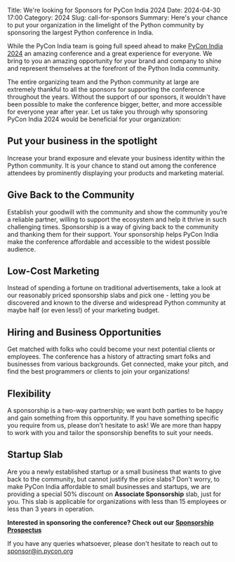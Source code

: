 Title: We're looking for Sponsors for PyCon India 2024
Date: 2024-04-30 17:00
Category: 2024
Slug: call-for-sponsors
Summary: Here's your chance to put your organization in the limelight of the Python community by sponsoring the largest Python conference in India.

While the PyCon India team is going full speed ahead to make [PyCon India 2024](https://in.pycon.org/2024/) an amazing conference and a great experience for everyone. We bring to you an amazing opportunity for your brand and company to shine and represent themselves at the forefront of the Python India community.

The entire organizing team and the Python community at large are extremely thankful to all the sponsors for supporting the conference throughout the years. Without the support of our sponsors, it wouldn't have been possible to make the conference bigger, better, and more accessible for everyone year after year. Let us take you through why sponsoring PyCon India 2024 would be beneficial for your organization:

## Put your business in the spotlight

Increase your brand exposure and elevate your business identity within the Python community. It is your chance to stand out among the conference attendees by prominently displaying your products and marketing material.

## Give Back to the Community

Establish your goodwill with the community and show the community you’re a reliable partner, willing to support the ecosystem and help it thrive in such challenging times. Sponsorship is a way of giving back to the community and thanking them for their support. Your sponsorship helps PyCon India make the conference affordable and accessible to the widest possible audience.

## Low-Cost Marketing

Instead of spending a fortune on traditional advertisements, take a look at our reasonably priced sponsorship slabs and pick one - letting you be discovered and known to the diverse and widespread Python community at maybe half (or even less!) of your marketing budget.

## Hiring and Business Opportunities

Get matched with folks who could become your next potential clients or employees. The conference has a history of attracting smart folks and businesses from various backgrounds. Get connected, make your pitch, and find the best programmers or clients to join your organizations!

## Flexibility

A sponsorship is a two-way partnership; we want both parties to be happy and gain something from this opportunity. If you have something specific you require from us, please don’t hesitate to ask! We are more than happy to work with you and tailor the sponsorship benefits to suit your needs.

## Startup Slab

Are you a newly established startup or a small business that wants to give back to the community, but cannot justify the price slabs? Don't worry, to make PyCon India affordable to small businesses and startups, we are providing a special 50% discount on  **Associate Sponsorship** slab, just for you. This slab is applicable for organizations with less than 15 employees or less than 3 years in operation.

**Interested in sponsoring the conference? Check out our [Sponsorship Prospectus](https://drive.google.com/file/d/18MoAFF148ijpRV_xwU41bT2juEbDkxUx/view)**

If you have any queries whatsoever, please don't hesitate to reach out to <sponsor@in.pycon.org>
